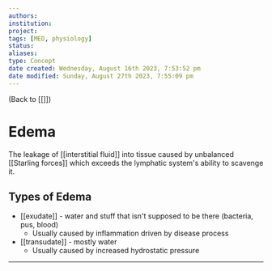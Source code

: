 ```yaml
---
authors: 
institution: 
project: 
tags: [MED, physiology]
status: 
aliases: 
type: Concept
date created: Wednesday, August 16th 2023, 7:53:52 pm
date modified: Sunday, August 27th 2023, 7:55:09 pm
---
```


(Back to [[]])

# Edema

The leakage of [[interstitial fluid]] into tissue caused by unbalanced [[Starling forces]] which exceeds the lymphatic system's ability to scavenge it.
## Types of Edema
- [[exudate]]  - water and stuff that isn't supposed to be there (bacteria, pus, blood)
	- Usually caused by inflammation driven by disease process
- [[transudate]] - mostly water
	- Usually caused by increased hydrostatic pressure

---
 